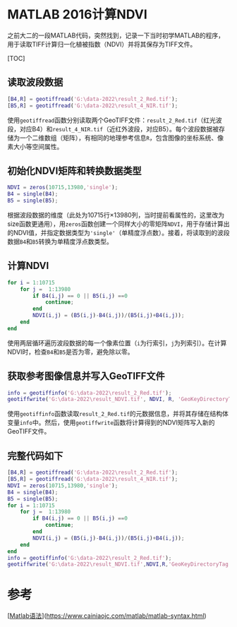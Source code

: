 # MATLAB 2016计算NDVI

之前大二的一段MATLAB代码，突然找到，记录一下当时初学MATLAB的程序，用于读取TIFF计算归一化植被指数（NDVI）并将其保存为TIFF文件。

[TOC]


## 读取波段数据

```matlab
[B4,R] = geotiffread('G:\data-2022\result_2_Red.tif');
[B5,R] = geotiffread('G:\data-2022\result_4_NIR.tif');
```

使用`geotiffread`函数分别读取两个GeoTIFF文件：`result_2_Red.tif`（红光波段，对应B4）和`result_4_NIR.tif`（近红外波段，对应B5）。每个波段数据被存储为一个二维数组（矩阵），有相同的地理参考信息`R`，包含图像的坐标系统、像素大小等空间属性。

## 初始化NDVI矩阵和转换数据类型

```matlab
NDVI = zeros(10715,13980,'single');
B4 = single(B4);
B5 = single(B5);
```

根据波段数据的维度（此处为10715行×13980列，当时提前看属性的，这里改为size函数更通用），用`zeros`函数创建一个同样大小的零矩阵`NDVI`，用于存储计算出的NDVI值，并指定数据类型为`'single'`（单精度浮点数）。接着，将读取到的波段数据`B4`和`B5`转换为单精度浮点数类型。

## 计算NDVI

```matlab
for i = 1:10715
    for j =  1:13980
        if B4(i,j) == 0 || B5(i,j) ==0
            continue;
        end
        NDVI(i,j) = (B5(i,j)-B4(i,j))/(B5(i,j)+B4(i,j));
    end
end
```

使用两层循环遍历波段数据的每一个像素位置（`i`为行索引，`j`为列索引）。在计算NDVI时，检查`B4`和`B5`是否为零，避免除以零。

## 获取参考图像信息并写入GeoTIFF文件

```matlab
info = geotiffinfo('G:\data-2022\result_2_Red.tif');
geotiffwrite('G:\data-2022\result_NDVI.tif', NDVI, R, 'GeoKeyDirectoryTag', info.GeoTIFFTags.GeoKeyDirectoryTag);
```

使用`geotiffinfo`函数读取`result_2_Red.tif`的元数据信息，并将其存储在结构体变量`info`中。然后，使用`geotiffwrite`函数将计算得到的NDVI矩阵写入新的GeoTIFF文件。

## 完整代码如下

```matlab
[B4,R] = geotiffread('G:\data-2022\result_2_Red.tif');
[B5,R] = geotiffread('G:\data-2022\result_4_NIR.tif');
NDVI = zeros(10715,13980,'single');
B4 = single(B4);
B5 = single(B5);
for i = 1:10715
    for j =  1:13980
        if B4(i,j) == 0 || B5(i,j) ==0
            continue;
        end
        NDVI(i,j) = (B5(i,j)-B4(i,j))/(B5(i,j)+B4(i,j));
    end
end
info = geotiffinfo('G:\data-2022\result_2_Red.tif');
geotiffwrite('G:\data-2022\result_NDVI.tif',NDVI,R,'GeoKeyDirectoryTag',info.GeoTIFFTags.GeoKeyDirectoryTag);

```

# 参考

[[Matlab语法](https://www.cainiaojc.com/matlab/matlab-syntax.html)](https://www.cainiaojc.com/matlab/matlab-syntax.html)